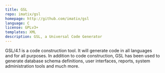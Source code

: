 ```yaml
---
title: GSL
repo: imatix/gsl
homepage: http://github.com/imatix/gsl
language: C
license: GPLv3+
templates: XML
description: GSL, a Universal Code Generator
---
```


GSL/4.1 is a code construction tool. It will generate code in all languages and
for all purposes. In addition to code construction, GSL has been used to
generate database schema definitions, user interfaces, reports, system
administration tools and much more.
